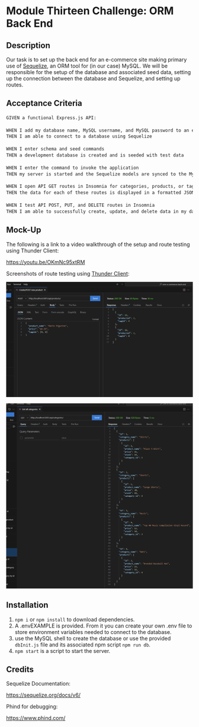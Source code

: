 # Module Thirteen Challenge: ORM Back End

## Description
Our task is to set up the back end for an e-commerce site making primary use of [Sequelize](https://sequelize.org/), an ORM tool for (in our case) MySQL. We will be responsible for the setup of the database and associated seed data, setting up the connection between the database and Sequelize, and setting up routes.

## Acceptance Criteria

```md
GIVEN a functional Express.js API:

WHEN I add my database name, MySQL username, and MySQL password to an environment variable file
THEN I am able to connect to a database using Sequelize

WHEN I enter schema and seed commands
THEN a development database is created and is seeded with test data

WHEN I enter the command to invoke the application
THEN my server is started and the Sequelize models are synced to the MySQL database

WHEN I open API GET routes in Insomnia for categories, products, or tags
THEN the data for each of these routes is displayed in a formatted JSON

WHEN I test API POST, PUT, and DELETE routes in Insomnia
THEN I am able to successfully create, update, and delete data in my database
```

## Mock-Up

The following is a link to a video walkthrough of the setup and route testing using Thunder Client:

https://youtu.be/OKmNc95xtRM

Screenshots of route testing using [Thunder Client](https://www.thunderclient.com/):

![In Thunder Client, the user tests a product POST route which returns the created ProductTags](./Assets/wk-13-product-post.PNG)

![In Thunder Client, the user tests a category GET route with their associated products](./Assets/wk-13-category-get-all.PNG)

## Installation
1) `npm i` or `npm install` to download dependencies.
3) A .envEXAMPLE is provided. From it you can create your own .env file to store environment variables needed to connect to the database.
3) use the MySQL shell to create the database or use the provided `dbInit.js` file and its associated npm script `npm run db`.
4) `npm start` is a script to start the server.

## Credits

Sequelize Documentation:

https://sequelize.org/docs/v6/

Phind for debugging:

https://www.phind.com/